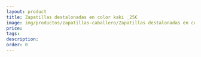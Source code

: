 ```yaml
---
layout: product
title: Zapatillas destalonadas en color kaki _25€
image: img/productos/zapatillas-caballero/Zapatillas destalonadas en color kaki _25€.webp
price: 
tags: 
description: 
order: 0
---
```


